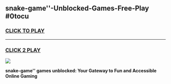 
## snake-game''-Unblocked-Games-Free-Play #0tocu
<h3>
<a href="https://us.freeplayer.one?title=snake-game''&ref=9M">CLICK TO PLAY</a></h3>
<hr>

<h3>
<a href="https://us.freeplayer.one?title=snake-game''&ref=9M">CLICK 2 PLAY</a>
  
</h3>

<a href="https://us.freeplayer.one?title=snake-game''&ref=9M"><img src="https://clearcache.store/games.png"></a>


**snake-game'' games unblocked: Your Gateway to Fun and Accessible Online Gaming**
